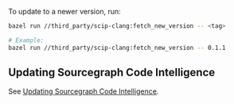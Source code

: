 To update to a newer version, run:

```sh
bazel run //third_party/scip-clang:fetch_new_version -- <tag>

# Example:
bazel run //third_party/scip-clang:fetch_new_version -- 0.1.1
```

## Updating Sourcegraph Code Intelligence

See [Updating Sourcegraph Code Intelligence](/docs/Updating_Sourcegraph.md).

